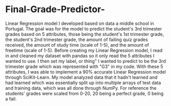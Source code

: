 # Final-Grade-Predictor-
Linear Regression model I developed based on data a middle school in Portugal. The goal was for the model to predict the student's 3rd trimester grades based on 5 attributes, those being the student's 1st trimester grade, the student's 2nd trimester grade, the amount of failing quiz grades received, the amount of study time (scale of 1-5), and the amount of freetime (scale of 1-5). Before creating my Linear Regression model, I read in and cleaned my dataset with pandas so it only read the 5 attributes I wanted to use. I then set my label, or 
thing" I wanted to predict to be the 3rd trimester grade which was represented with "G3" in my code. With these 5 attributes, I was able to implement a 90% accurate Linear Regression model through SciKit-Learn. My model analyzed data that it hadn't learned and had learned which was essentially split up into multiple arrays of test data and training data, which was all done through NumPy. For reference the students' grades were scaled from 0-20, 20 being a perfect grade, 0 being a fail.
